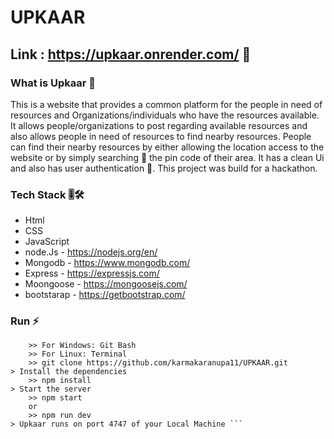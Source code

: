 # UPKAAR

## Link : https://upkaar.onrender.com/ 🚀

### What is Upkaar 🤔

This is a website that provides a common platform for the people in need of resources and Organizations/individuals who have the resources available. It allows people/organizations to post regarding available resources and also allows people in need of resources to find nearby resources. People can find their nearby resources by either allowing the location access to the website or by simply searching 🔎 the pin code of their area. It has a clean Ui and also has user authentication 🔐. This project was build for a hackathon.



### Tech Stack 🎚️🛠️

- Html
- CSS
- JavaScript
- node.Js - https://nodejs.org/en/
- Mongodb - https://www.mongodb.com/
- Express - https://expressjs.com/
- Moongoose - https://mongoosejs.com/
- bootstarap - https://getbootstrap.com/

### Run ⚡

``` > Clone the repo
    >> For Windows: Git Bash
    >> For Linux: Terminal
    >> git clone https://github.com/karmakaranupa11/UPKAAR.git
> Install the dependencies
    >> npm install
> Start the server
    >> npm start 
    or 
    >> npm run dev
> Upkaar runs on port 4747 of your Local Machine ```
